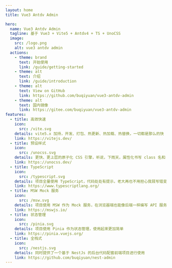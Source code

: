 ```yaml
---
layout: home
title: Vue3 Antdv Admin

hero:
  name: Vue3 Antdv Admin
  tagline: 基于 Vue3 + Vite5 + Antdv4 + TS + UnoCSS
  image:
    src: /logo.png
    alt: vue3 antdv admin
  actions:
    - theme: brand
      text: 开始使用
      link: /guide/getting-started
    - theme: alt
      text: 介绍
      link: /guide/introduction
    - theme: alt
      text: View on GitHub
      link: https://github.com/buqiyuan/vue3-antdv-admin
    - theme: alt
      text: 国内镜像
      link: https://gitee.com/buqiyuan/vue3-antdv-admin
features:
  - title: 高效快速
    icon:
      src: /vite.svg
    details: vite5.x 加持，开发、打包、热更新、热加载、热替换，一切都是那么的快
    link: https://vitejs.dev/
  - title: 预设样式
    icon:
      src: /unocss.svg
    details: 更快、更上层的原子化 CSS 引擎，听说，下雨天，属性化书写 class 名和 vue3 更配哦
    link: https://unocss.dev/
  - title: TypeScript
    icon:
      src: /typescript.svg
    details: 项目全量使用 TypeScript，代码处处有提示，老大再也不用担心我叕写错变量名了
    link: https://www.typescriptlang.org/
  - title: MSW Mock 服务
    icon:
      src: /msw.svg
    details: 项目使用 MSW 作为 Mock 服务，在浏览器端也能像后端一样编写 API 服务
    link: https://mswjs.io/
  - title: 状态管理
    icon:
      src: /pinia.svg
    details: 项目使用 Pinia 作为状态管理，使用起来更加简单
    link: https://pinia.vuejs.org/
  - title: 全栈式
    icon:
      src: /nestjs.svg
    details: 同时提供了一个基于 NestJs 的后台代码配套前端项目进行使用
    link: https://github.com/buqiyuan/nest-admin
---
```

